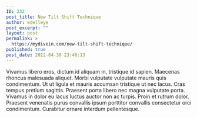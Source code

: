 ```yaml
---
ID: 232
post_title: New Tilt Shift Technique
author: edelleye
post_excerpt: ""
layout: post
permalink: >
  https://mydivein.com/new-tilt-shift-technique/
published: true
post_date: 2012-04-30 23:46:13
---
```

Vivamus libero eros, dictum id aliquam in, tristique id sapien. Maecenas rhoncus malesuada aliquet. Morbi vulputate vulputate mauris quis condimentum. Ut ut ligula et mauris accumsan tristique ut nec lacus. Cras tempus pretium sagittis. Praesent porta libero nec magna vulputate porta. Vivamus in dolor eu lacus luctus auctor non ac turpis. Proin et rutrum dolor. Praesent venenatis purus convallis ipsum porttitor convallis consectetur orci condimentum. Curabitur ornare interdum pellentesque.